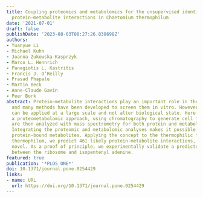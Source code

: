 ```yaml
---
title: Coupling proteomics and metabolomics for the unsupervised identification of
  protein–metabolite interactions in Chaetomium thermophilum
date: '2021-07-01'
draft: false
publishDate: '2023-08-03T08:27:26.838698Z'
authors:
- Yuanyue Li
- Michael Kuhn
- Joanna Zukowska-Kasprzyk
- Marco L. Hennrich
- Panagiotis L. Kastritis
- Francis J. O’Reilly
- Prasad Phapale
- Martin Beck
- Anne-Claude Gavin
- Peer Bork
abstract: Protein–metabolite interactions play an important role in the cell’s metabolism
  and many methods have been developed to screen them in vitro. However, few methods
  can be applied at a large scale and not alter biological state. Here we describe
  a proteometabolomic approach, using chromatography to generate cell fractions which
  are then analyzed with mass spectrometry for both protein and metabolite identification.
  Integrating the proteomic and metabolomic analyses makes it possible to identify
  protein-bound metabolites. Applying the concept to the thermophilic fungus Chaetomium
  thermophilum, we predict 461 likely protein-metabolite interactions, most of them
  novel. As a proof of principle, we experimentally validate a predicted interaction
  between the ribosome and isopentenyl adenine.
featured: true
publication: '*PLOS ONE*'
doi: 10.1371/journal.pone.0254429
links:
- name: URL
  url: https://doi.org/10.1371/journal.pone.0254429
---
```



